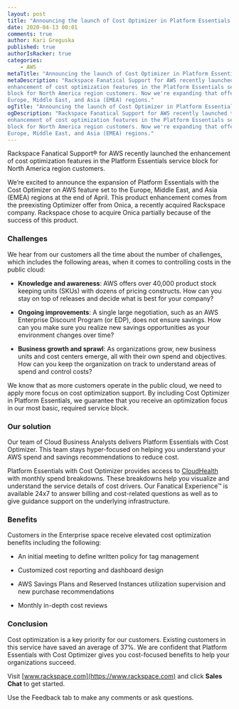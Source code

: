 ```yaml
---
layout: post
title: "Announcing the launch of Cost Optimizer in Platform Essentials on AWS"
date: 2020-04-13 00:01
comments: true
author: Kari Greguska
published: true
authorIsRacker: true
categories:
    - AWS
metaTitle: "Announcing the launch of Cost Optimizer in Platform Essentials on AWS"
metaDescription: "Rackspace Fanatical Support for AWS recently launched the
enhancement of cost optimization features in the Platform Essentials service
block for North America region customers. Now we're expanding that offer to the
Europe, Middle East, and Asia (EMEA) regions."
ogTitle: "Announcing the launch of Cost Optimizer in Platform Essentials on AWS"
ogDescription: "Rackspace Fanatical Support for AWS recently launched the
enhancement of cost optimization features in the Platform Essentials service
block for North America region customers. Now we're expanding that offer to the
Europe, Middle East, and Asia (EMEA) regions."
---
```


Rackspace Fanatical Support&reg; for AWS recently launched the enhancement of cost
optimization features in the Platform Essentials service block for North America
region customers.

<!-- more -->

We’re excited to announce the expansion of Platform Essentials with
the Cost Optimizer on AWS feature set to the Europe, Middle East, and Asia (EMEA)
regions at the end of April. This product enhancement comes from the preexisting
Optimizer offer from Onica, a recently acquired Rackspace company. Rackspace
chose to acquire Onica partially because of the success of this product.

### Challenges

We hear from our customers all the time about the number of challenges, which
includes the following areas, when it comes to controlling costs in the public
cloud:

- **Knowledge and awareness**: AWS offers over 40,000 product stock keeping units
(SKUs) with dozens of pricing constructs. How can you stay on top of releases and
decide what is best for your company?

- **Ongoing improvements**: A single large negotiation, such as an AWS Enterprise
Discount Program (or EDP), does not ensure savings. How can you make sure you
realize new savings opportunities as your environment changes over time?

- **Business growth and sprawl**: As organizations grow, new business units and
cost centers emerge, all with their own spend and objectives. How can you keep
the organization on track to understand areas of spend and control costs?

We know that as more customers operate in the public cloud, we need to apply
more focus on cost optimization support. By including Cost Optimizer in Platform
Essentials, we guarantee that you receive an optimization focus in our most
basic, required service block.

### Our solution

Our team of Cloud Business Analysts delivers Platform Essentials with Cost
Optimizer. This team stays hyper-focused on helping you understand your AWS
spend and savings recommendations to reduce cost.

Platform Essentials with Cost Optimizer provides access to
[CloudHealth](https://developer.rackspace.com/blog/cloudhealth-for-fanatical-support-for-aws-release/)
with monthly spend breakdowns. These breakdowns help you visualize and
understand the service details of cost drivers. Our Fanatical Experience&trade;
is available 24x7 to answer billing and cost-related questions as well as to
give guidance support on the underlying infrastructure.

### Benefits

Customers in the Enterprise space receive elevated cost optimization benefits
including the following:

- An initial meeting to define written policy for tag management

- Customized cost reporting and dashboard design

- AWS Savings Plans and Reserved Instances utilization supervision and new purchase recommendations

- Monthly in-depth cost reviews

### Conclusion

Cost optimization is a key priority for our customers. Existing customers in
this service have saved an average of 37%. We are confident that Platform
Essentials with Cost Optimizer gives you cost-focused benefits to help your
organizations succeed.

Visit [www.rackspace.com](https://www.rackspace.com) and click **Sales Chat**
to get started.

Use the Feedback tab to make any comments or ask questions.
